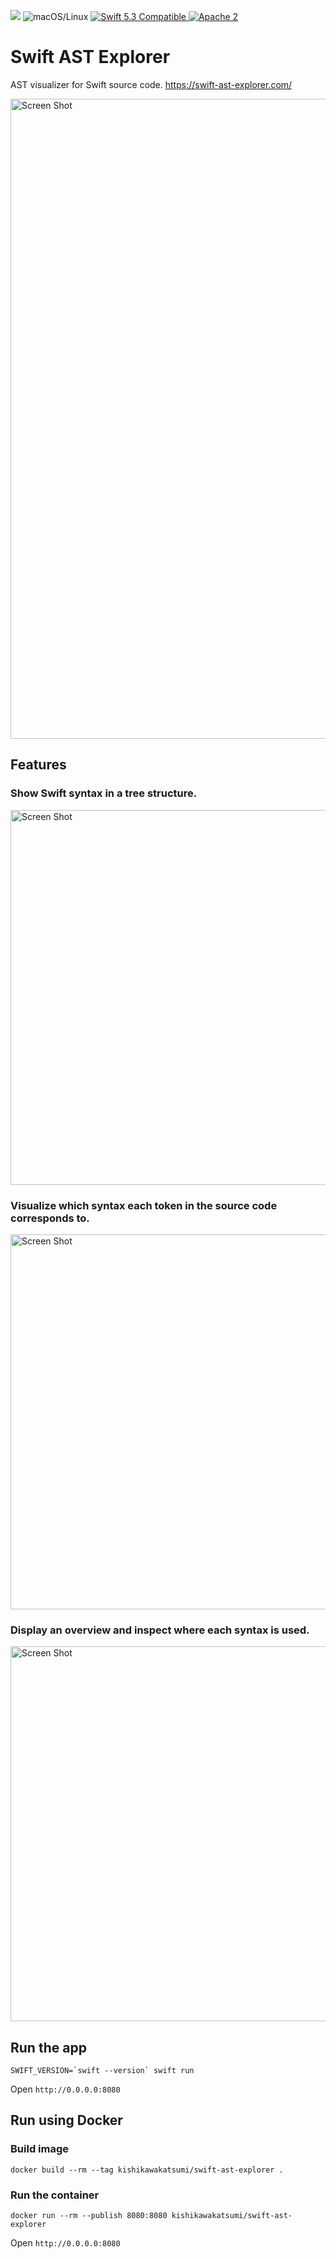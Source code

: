 <p>
<img src="https://github.com/kishikawakatsumi/swift-ast-explorer/workflows/CI/badge.svg">
<img src="https://img.shields.io/badge/os-macOS/Linux-green.svg?style=flat" alt="macOS/Linux">
<a href="http://swift.org">
<img src="https://img.shields.io/badge/swift-5.3-orange.svg?style=flat" alt="Swift 5.3 Compatible">
</a>
<a href="https://github.com/kishikawakatsumi/swift-ast-explorer/blob/master/LICENSE">
<img src="https://img.shields.io/badge/license-Apache2-blue.svg?style=flat" alt="Apache 2">
</a>
</p>

# Swift AST Explorer

AST visualizer for Swift source code. https://swift-ast-explorer.com/

<img width="1024" alt="Screen Shot" src="https://user-images.githubusercontent.com/40610/95597813-14766480-0a8a-11eb-8116-56dbb5a55020.png">


## Features

### Show Swift syntax in a tree structure.

<img width="600" alt="Screen Shot" src="https://user-images.githubusercontent.com/40610/95597584-cbbeab80-0a89-11eb-918f-03cb50a46b22.png">

### Visualize which syntax each token in the source code corresponds to.

<img width="600" alt="Screen Shot" src="https://user-images.githubusercontent.com/40610/95597956-47b8f380-0a8a-11eb-9d2a-9f12f7ebc25b.png">

### Display an overview and inspect where each syntax is used.

<img width="600" alt="Screen Shot" src="https://user-images.githubusercontent.com/40610/95598041-64edc200-0a8a-11eb-818d-0c940d40ffd2.png">

## Run the app

```shell
SWIFT_VERSION=`swift --version` swift run
```

Open `http://0.0.0.0:8080`

## Run using Docker

### Build image

```shell
docker build --rm --tag kishikawakatsumi/swift-ast-explorer .
```

### Run the container

```shell
docker run --rm --publish 8080:8080 kishikawakatsumi/swift-ast-explorer
```

Open `http://0.0.0.0:8080`
